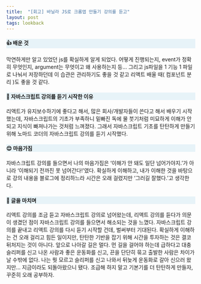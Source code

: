 ```yaml
---
title:  "[회고] 바닐라 JS로 크롬앱 만들기 강의를 듣고"
layout: post
tags: lookback
---
```


<h4 style="background:#e7f3f8"> 👍 배운 것 </h4>

막연하게만 알고 있었던 js를 확실하게 알게 되었다. 어떻게 진행되는지, event가 정확히 무엇인지, argument는 무엇이고 왜 사용하는지 등…
그리고 js파일을 1 기능 1 파일로 나눠서 저장하던데 이 습관은 관리하기도 좋을 것 같고 리액트 배울 때( 컴포넌트 분리 )도 좋을 것 같다.
<br>










<h4 style="background:#e7f3f8"> 🧐 자바스크립트 강의를 듣기 시작한 이유 </h4>

리액트가 유지보수하기에 좋다고 해서, 많은 회사/개발자들이 쓴다고 해서 배우기 시작했는데, 자바스크립트의 기초가 부족하니 밑빠진 독에 물 붓기처럼 미묘하게 이해가 안 되고 지식이 빠져나가는 것처럼 느껴졌다. 그래서 자바스크립트 기초를 탄탄하게 만들기 위해 노마드 코더의 자바스크립트 강의를 듣기 시작했다. 
<br>

<h4 style="background:#e7f3f8"> 😌 마음가짐 </h4>

자바스크립트 강의를 들으면서 나의 마음가짐은 ‘이해가 안 돼도 일단 넘어가야지.’가 아니라 ‘이해되기 전까진 못 넘어간다!’였다. 확실하게 이해하고, 내가 이해한 것을 바탕으로 강의 내용을 블로그에 정리하느라 시간은 오래 걸렸지만 ‘그러길 잘했다.’고 생각한다.
<br>

<h4 style="background:#e7f3f8"> 💪 글을 마치며 </h4>

리액트 강의를 조금 듣고 자바스크립트 강의로 넘어왔는데, 리액트 강의를 듣다가 의문이 생겼던 점이 자바스크립트 강의를 들으면서 해소되는 것을 느꼈다. 자바스크립트 강의를 끝내고 리액트 강의를 다시 듣기 시작할 건데, 벌써부터 기대된다. 
확실하게 이해하는 건 오래 걸리고 힘든 일이지만, 탄탄한 기반을 잡기 위해 시간을 투자하는 것은 결코 뒤처지는 것이 아니다. 앞으로 나아갈 길은 멀다. 먼 길을 걸어야 하는데 급하다고 대충 슬리퍼를 신고 나온 사람과 좋은 운동화를 신고, 끈을 단단히 묶고 출발한 사람은 차이가 날 수밖에 없다. 
나는 뭣 모르고 슬리퍼를 신고 나와서 뒤늦게 운동화로 갈아 신으러 왔지만… 지금이라도 되돌아왔으니 됐다. 조급해 하지 말고 기본기를 더 탄탄하게 만들자, 꾸준히 오래 공부하자.
<br>
